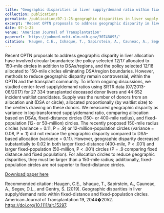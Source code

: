 ```yaml
---
title: "Geographic disparities in liver supply/demand ratio within fixed-distance and fixed-population circles"
collection: publications
permalink: /publication/07-1-25-geographic disparities in liver supply
excerpt: 'Recent OPTN proposals to address geographic disparity in liver allocation have involved circular boundaries: the policy selected 12/17 allocated to 150-mile circles in addition to DSAs/regions, and the policy selected 12/18 allocated to 150-mile circles eliminating DSA/region boundaries. However, methods to reduce geographic disparity remain controversial, within the OPTN and the transplant community. To inform ongoing discussions, we studied center-level supply/demand ratios using SRTR data (07/2013-06/2017) for 27 334 transplanted deceased donor livers and 44 652 incident waitlist candidates. Supply was the number of donors from an allocation unit (DSA or circle), allocated proportionally (by waitlist size) to the centers drawing on these donors. We measured geographic disparity as variance in log-transformed supply/demand ratio, comparing allocation based on DSAs, fixed-distance circles (150- or 400-mile radius), and fixed-population (12- or 50-million) circles. The recently proposed 150-mile radius circles (variance = 0.11, P = .9) or 12-million-population circles (variance = 0.08, P = .1) did not reduce the geographic disparity compared to DSA-based allocation (variance = 0.11). However, geographic disparity decreased substantially to 0.02 in both larger fixed-distance (400-mile, P < .001) and larger fixed-population (50-million, P < .001) circles (P = .9 comparing fixed distance and fixed population). For allocation circles to reduce geographic disparities, they must be larger than a 150-mile radius; additionally, fixed-population circles are not superior to fixed-distance circles.'
date: 07-1-25
venue: 'American Journal of Transplantation'
paperurl: 'https://pubmed.ncbi.nlm.nih.gov/30748095/'
citation: 'Haugen, C.E., Ishaque, T., Sapirstein, A., Cauneac, A., Segev, D.L., and Gentry, S. (2019). Geographic disparities in liver supply/demand ratio within fixed-distance and fixed-population circles. American Journal of Transplantation 19, 2044�2052. https://doi.org/10.1111/ajt.15297.'
---
```

Recent OPTN proposals to address geographic disparity in liver allocation have involved circular boundaries: the policy selected 12/17 allocated to 150-mile circles in addition to DSAs/regions, and the policy selected 12/18 allocated to 150-mile circles eliminating DSA/region boundaries. However, methods to reduce geographic disparity remain controversial, within the OPTN and the transplant community. To inform ongoing discussions, we studied center-level supply/demand ratios using SRTR data (07/2013-06/2017) for 27 334 transplanted deceased donor livers and 44 652 incident waitlist candidates. Supply was the number of donors from an allocation unit (DSA or circle), allocated proportionally (by waitlist size) to the centers drawing on these donors. We measured geographic disparity as variance in log-transformed supply/demand ratio, comparing allocation based on DSAs, fixed-distance circles (150- or 400-mile radius), and fixed-population (12- or 50-million) circles. The recently proposed 150-mile radius circles (variance = 0.11, P = .9) or 12-million-population circles (variance = 0.08, P = .1) did not reduce the geographic disparity compared to DSA-based allocation (variance = 0.11). However, geographic disparity decreased substantially to 0.02 in both larger fixed-distance (400-mile, P < .001) and larger fixed-population (50-million, P < .001) circles (P = .9 comparing fixed distance and fixed population). For allocation circles to reduce geographic disparities, they must be larger than a 150-mile radius; additionally, fixed-population circles are not superior to fixed-distance circles.

[Download paper here](https://pubmed.ncbi.nlm.nih.gov/30748095/)

Recommended citation: Haugen, C.E., Ishaque, T., Sapirstein, A., Cauneac, A., Segev, D.L., and Gentry, S. (2019). Geographic disparities in liver supply/demand ratio within fixed-distance and fixed-population circles. American Journal of Transplantation 19, 2044�2052. https://doi.org/10.1111/ajt.15297.